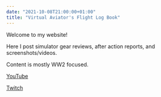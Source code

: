 ```yaml
---
date: "2021-10-08T21:00:00+01:00"
title: "Virtual Aviator's Flight Log Book"
---
```


Welcome to my website!

Here I post simulator gear reviews, after action reports, and screenshots/videos.

Content is mostly WW2 focused.

[YouTube](https://cupper-hugo-theme.netlify.com/)

[Twitch](https://cupper-hugo-theme.netlify.com/)
